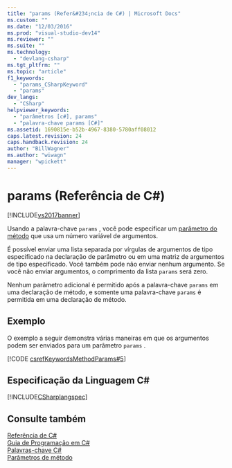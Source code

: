 ```yaml
---
title: "params (Refer&#234;ncia de C#) | Microsoft Docs"
ms.custom: ""
ms.date: "12/03/2016"
ms.prod: "visual-studio-dev14"
ms.reviewer: ""
ms.suite: ""
ms.technology: 
  - "devlang-csharp"
ms.tgt_pltfrm: ""
ms.topic: "article"
f1_keywords: 
  - "params_CSharpKeyword"
  - "params"
dev_langs: 
  - "CSharp"
helpviewer_keywords: 
  - "parâmetros [c#], params"
  - "palavra-chave params [C#]"
ms.assetid: 1690815e-b52b-4967-8380-5780aff08012
caps.latest.revision: 24
caps.handback.revision: 24
author: "BillWagner"
ms.author: "wiwagn"
manager: "wpickett"
---
```

# params (Refer&#234;ncia de C#)
[!INCLUDE[vs2017banner](../../../csharp/includes/vs2017banner.md)]

Usando a palavra\-chave `params` , você pode especificar um [parâmetro do método](../../../csharp/language-reference/keywords/method-parameters.md) que usa um número variável de argumentos.  
  
 É possível enviar uma lista separada por vírgulas de argumentos de tipo especificado na declaração de parâmetro ou em uma matriz de argumentos de tipo especificado.  Você também pode não enviar nenhum argumento.  Se você não enviar argumentos, o comprimento da lista `params` será zero.  
  
 Nenhum parâmetro adicional é permitido após a palavra\-chave `params` em uma declaração de método, e somente uma palavra\-chave `params` é permitida em uma declaração de método.  
  
## Exemplo  
 O exemplo a seguir demonstra várias maneiras em que os argumentos podem ser enviados para um parâmetro `params` .  
  
 [!CODE [csrefKeywordsMethodParams#5](../CodeSnippet/VS_Snippets_VBCSharp/csrefKeywordsMethodParams#5)]  
  
## Especificação da Linguagem C\#  
 [!INCLUDE[CSharplangspec](../../../csharp/language-reference/keywords/includes/csharplangspec_md.md)]  
  
## Consulte também  
 [Referência de C\#](../../../csharp/language-reference/index.md)   
 [Guia de Programação em C\#](../../../csharp/programming-guide/index.md)   
 [Palavras\-chave C\#](../../../csharp/language-reference/keywords/index.md)   
 [Parâmetros de método](../../../csharp/language-reference/keywords/method-parameters.md)